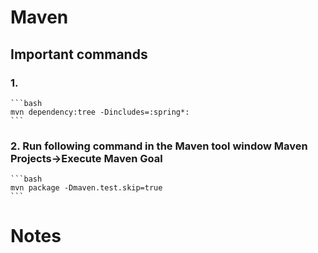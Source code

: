 # Maven

## Important commands

### 1. 
    ```bash 
    mvn dependency:tree -Dincludes=:spring*:
    ```
### 2. Run following command in the Maven tool window Maven Projects->Execute Maven Goal
    ```bash 
    mvn package -Dmaven.test.skip=true
    ```

# Notes

## 